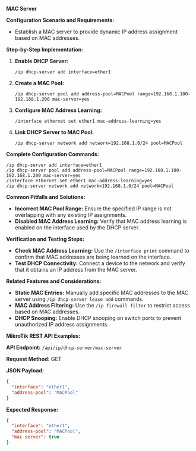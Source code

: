 **MAC Server**

**Configuration Scenario and Requirements:**

* Establish a MAC server to provide dynamic IP address assignment based on MAC addresses.

**Step-by-Step Implementation:**

1. **Enable DHCP Server:**
   ```
   /ip dhcp-server add interface=ether1
   ```

2. **Create a MAC Pool:**
   ```
   /ip dhcp-server pool add address-pool=MACPool range=192.168.1.100-192.168.1.200 mac-server=yes
   ```

3. **Configure MAC Address Learning:**
   ```
   /interface ethernet set ether1 mac-address-learning=yes
   ```

4. **Link DHCP Server to MAC Pool:**
   ```
   /ip dhcp-server network add network=192.168.1.0/24 pool=MACPool
   ```

**Complete Configuration Commands:**

```
/ip dhcp-server add interface=ether1
/ip dhcp-server pool add address-pool=MACPool range=192.168.1.100-192.168.1.200 mac-server=yes
/interface ethernet set ether1 mac-address-learning=yes
/ip dhcp-server network add network=192.168.1.0/24 pool=MACPool
```

**Common Pitfalls and Solutions:**

* **Incorrect MAC Pool Range:** Ensure the specified IP range is not overlapping with any existing IP assignments.
* **Disabled MAC Address Learning:** Verify that MAC address learning is enabled on the interface used by the DHCP server.

**Verification and Testing Steps:**

* **Check MAC Address Learning:** Use the `/interface print` command to confirm that MAC addresses are being learned on the interface.
* **Test DHCP Connectivity:** Connect a device to the network and verify that it obtains an IP address from the MAC server.

**Related Features and Considerations:**

* **Static MAC Entries:** Manually add specific MAC addresses to the MAC server using `/ip dhcp-server lease add` commands.
* **MAC Address Filtering:** Use the `/ip firewall filter` to restrict access based on MAC addresses.
* **DHCP Snooping:** Enable DHCP snooping on switch ports to prevent unauthorized IP address assignments.

**MikroTik REST API Examples:**

**API Endpoint:** `/api/ip/dhcp-server/mac-server`

**Request Method:** GET

**JSON Payload:**

```json
{
  "interface": "ether1",
  "address-pool": "MACPool"
}
```

**Expected Response:**

```json
{
  "interface": "ether1",
  "address-pool": "MACPool",
  "mac-server": true
}
```